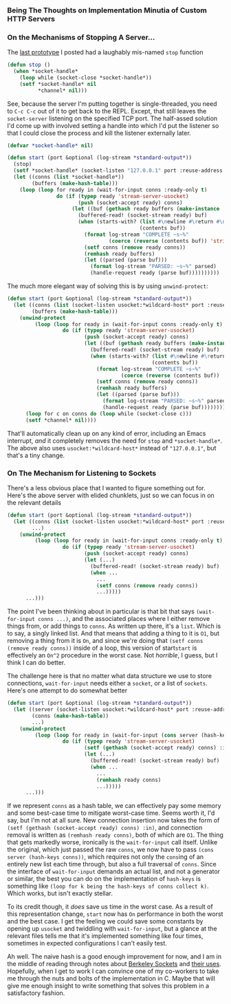 ### <a name="being-the-thoughts-on-implementation-minutia-of-custom-http-servers"></a>Being The Thoughts on Implementation Minutia of Custom HTTP Servers

### <a name="on-the-mechanisms-of-stopping-a-server"></a>On the Mechanisms of Stopping A Server...

The [last prototype](http://langnostic.blogspot.ca/2013/09/deal-journal-interlude-one-treatise-on.html) I posted had a laughably mis-named `stop` function

```lisp
(defun stop ()
  (when *socket-handle*
    (loop while (socket-close *socket-handle*))
    (setf *socket-handle* nil
          *channel* nil)))
```

See, because the server I'm putting together is single-threaded, you need to `C-c C-c` out of it to get back to the REPL. Except, that still leaves the `socket-server` listening on the specified TCP port. The half-assed solution I'd come up with involved setting a handle into which I'd put the listener so that I could close the process and kill the listener externally later.

```lisp
(defvar *socket-handle* nil)

(defun start (port &optional (log-stream *standard-output*))
  (stop)  
  (setf *socket-handle* (socket-listen "127.0.0.1" port :reuse-address t))
  (let ((conns (list *socket-handle*))
        (buffers (make-hash-table)))
    (loop (loop for ready in (wait-for-input conns :ready-only t)
                do (if (typep ready 'stream-server-usocket)
                       (push (socket-accept ready) conns)
                     (let ((buf (gethash ready buffers (make-instance 'buffer))))
                       (buffered-read! (socket-stream ready) buf)
                       (when (starts-with? (list #\newline #\return #\newline #\return)
                                           (contents buf))
                         (format log-stream "COMPLETE ~s~%"
                                 (coerce (reverse (contents buf)) 'string))
                         (setf conns (remove ready conns))
                         (remhash ready buffers)
                         (let ((parsed (parse buf)))
                           (format log-stream "PARSED: ~s~%" parsed)
                           (handle-request ready (parse buf))))))))))
```

The much more elegant way of solving this is by using `unwind-protect`:

```lisp
(defun start (port &optional (log-stream *standard-output*))
  (let ((conns (list (socket-listen usocket:*wildcard-host* port :reuse-address t)))
        (buffers (make-hash-table)))
    (unwind-protect
         (loop (loop for ready in (wait-for-input conns :ready-only t)
                  do (if (typep ready 'stream-server-usocket)
                         (push (socket-accept ready) conns)
                         (let ((buf (gethash ready buffers (make-instance 'buffer))))
                           (buffered-read! (socket-stream ready) buf)
                           (when (starts-with? (list #\newline #\return #\newline #\return)
                                               (contents buf))
                             (format log-stream "COMPLETE ~s~%"
                                     (coerce (reverse (contents buf)) 'string))
                             (setf conns (remove ready conns))
                             (remhash ready buffers)
                             (let ((parsed (parse buf)))
                               (format log-stream "PARSED: ~s~%" parsed)
                               (handle-request ready (parse buf))))))))
      (loop for c on conns do (loop while (socket-close c)))
      (setf *channel* nil))))
```

That'll automatically clean up on any kind of error, including an Emacs interrupt, *and* it completely removes the need for `stop` and `*socket-handle*`. The above also uses `usocket:*wildcard-host*` instead of `"127.0.0.1"`, but that's a tiny change.

### <a name="on-the-mechanism-for-listening-to-sockets"></a>On The Mechanism for Listening to Sockets

There's a less obvious place that I wanted to figure something out for. Here's the above server with elided chunklets, just so we can focus in on the relevant details

```lisp
(defun start (port &optional (log-stream *standard-output*))
  (let ((conns (list (socket-listen usocket:*wildcard-host* port :reuse-address t)))
        ...)
    (unwind-protect
         (loop (loop for ready in (wait-for-input conns :ready-only t)
                  do (if (typep ready 'stream-server-usocket)
                         (push (socket-accept ready) conns)
                         (let (...)
                           (buffered-read! (socket-stream ready) buf)
                           (when ...
                             ...
                             (setf conns (remove ready conns))
                             ...)))))
      ...)))
```

The point I've been thinking about in particular is that bit that says `(wait-for-input conns ...)`, and the associated places where I either remove things from, or add things to `conns`. As written up there, it's a `list`. Which is to say, a singly linked list. And that means that adding a thing to it is `O1`, but removing a thing from it is `On`, and since we're doing that `(setf conns (remove ready conns))` inside of a loop, this version of start`start` is effectively an `On^2` procedure in the worst case. Not *horrible*, I guess, but I think I can do better.

The challenge here is that no matter what data structure we use to store connections, `wait-for-input` needs either a `socket`, or a list of `sockets`. Here's one attempt to do somewhat better

```lisp
(defun start (port &optional (log-stream *standard-output*))
  (let ((server (socket-listen usocket:*wildcard-host* port :reuse-address t))
        (conns (make-hash-table))
        ...)
    (unwind-protect
         (loop (loop for ready in (wait-for-input (cons server (hash-keys conns)) :ready-only t)
                  do (if (typep ready 'stream-server-usocket)
                         (setf (gethash (socket-accept ready) conns) :in)
                         (let (...)
                           (buffered-read! (socket-stream ready) buf)
                           (when ...
                             ...
                             (remhash ready conns)
                             ...)))))
      ...)))
```

If we represent `conns` as a hash table, we can effectively pay some memory and some best-case time to mitigate worst-case time. Seems worth it, I'd say, but I'm not at all sure. New connection insertion now takes the form of `(setf (gethash (socket-accept ready) conns) :in)`, and connection removal is written as `(remhash ready conns)`, both of which are `O1`. The thing that gets markedly worse, ironically is the `wait-for-input` call itself. Unlike the original, which just passed the raw `conns`, we now have to pass `(cons server (hash-keys conns))`, which requires not only the `cons`ing of an entirely new list each time through, but also a full traversal of `conns`. Since the interface of `wait-for-input` demands an actual list, and not a generator or similar, the best you can do on the implementation of `hash-keys` is something like `(loop for k being the hash-keys of conns collect k)`. Which works, but isn't exactly stellar.

To its credit though, it *does* save us time in the worst case. As a result of this representation change, `start` now has `On` performance in both the worst and the best case. I get the feeling we could save some constants by opening up `usocket` and twiddling with `wait-for-input`, but a glance at the relevant files tells me that it's implemented something like four times, sometimes in expected configurations I can't easily test.

Ah well. The naive hash is a good enough improvement for now, and I am in the middle of reading through notes about [Berkeley Sockets](http://en.wikipedia.org/wiki/Berkeley_sockets) and [their uses](http://beej.us/guide/bgnet/output/html/singlepage/bgnet.html#man). Hopefully, when I get to work I can convince one of my co-workers to take me through the nuts and bolts of the implementation in C. Maybe that will give me enough insight to write something that solves this problem in a satisfactory fashion.
